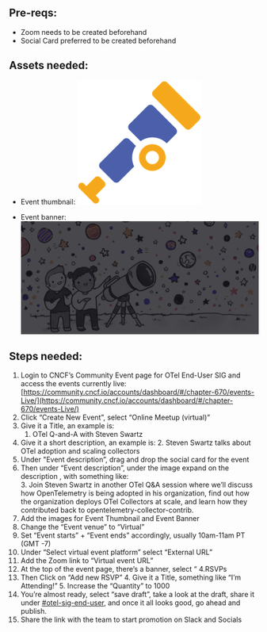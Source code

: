 
## Pre-reqs:

* Zoom needs to be created beforehand 
* Social Card preferred to be created beforehand

## Assets needed:
* Event thumbnail:  ![thumbnail](assets/opentelemetry-thumbnail.png) 

* Event banner: ![event-banner](assets/opentelemetry-header.png)



## Steps needed:
1. Login to CNCF’s Community Event page for OTel End-User SIG and access the events currently live: [https://community.cncf.io/accounts/dashboard/#/chapter-670/events-Live/](https://community.cncf.io/accounts/dashboard/#/chapter-670/events-Live/)
2. Click “Create New Event”, select “Online Meetup (virtual)”
3. Give it a Title, an example is:  
    1. OTel Q-and-A with Steven Swartz
4. Give it a short description, an example is: 
    2. Steven Swartz talks about OTel adoption and scaling collectors
5. Under "Event description”, drag and drop the social card for the event
6. Then under “Event description”, under the image expand on the description , with something like:  
    3. Join Steven Swartz in another OTel Q&A session where we’ll discuss how OpenTelemetry is being adopted in his organization, find out how the organization deploys OTel Collectors at scale, and learn how they contributed back to opentelemetry-collector-contrib.
7. Add the images for Event Thumbnail and Event Banner 
8. Change the “Event venue” to “Virtual”
9. Set “Event starts” + “Event ends” accordingly, usually 10am-11am PT (GMT -7)
10. Under “Select virtual event platform” select “External URL”
11. Add the Zoom link to “Virtual event URL” 
12. At the top of the event page, there’s a banner, select “ 4.RSVPs
13. Then Click on “Add new RSVP” 
    4. Give it a Title, something like “I’m Attending!”
    5. Increase the “Quantity” to 1000
14. You’re almost ready, select “save draft”, take a look at the draft, share it under [#otel-sig-end-user](https://cloud-native.slack.com/archives/C01RT3MSWGZ), and once it all looks good, go ahead and publish.
15. Share the link with the team to start promotion on Slack and Socials  
